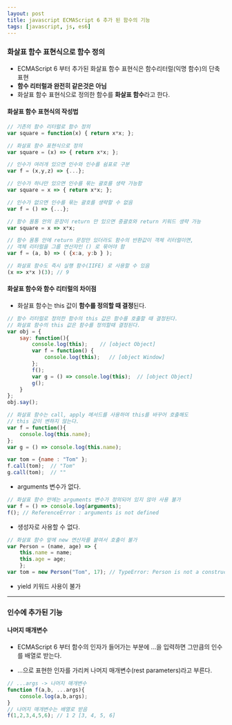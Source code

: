 ```yaml
---
layout: post
title: javascript ECMAScript 6 추가 된 함수의 기능
tags: [javascript, js, es6]
---
```


### 화살표 함수 표현식으로 함수 정의

* ECMAScript 6 부터 추가된 화살표 함수 표현식은 함수리터럴(익명 함수)의 단축 표현
* **함수 리터럴과 완전히 같은것은 아님**
* 화살표 함수 표현식으로 정의한 함수를 **화살표 함수**라고 한다.

#### 화살표 함수 표현식의 작성법

```javascript
// 기존의 함수 리터럴로 함수 정의
var square = function(x) { return x*x; };

// 화살표 함수 표현식으로 정의
var square = (x) => { return x*x; };

// 인수가 여러개 있으면 인수와 인수를 쉼표로 구분
var f = (x,y,z) => {...};

// 인수가 하나만 있으면 인수를 묶는 괄호를 생략 가능함
var square = x => { return x*x; };

// 인수가 없으면 인수를 묶는 괄호를 생략할 수 없음
var f = () => {...};

// 함수 몸통 안의 문장이 return 만 있으면 중괄호와 return 키워드 생략 가능
var square = x => x*x;

// 함수 몸통 안에 return 문장만 있더라도 함수의 반환값이 객체 리터럴이면,
// 객체 리터럴을 그룹 연산자인 () 로 묶어야 함
var f = (a, b) => ( {x:a, y:b } );

// 화살표 함수도 즉시 실행 함수(IIFE) 로 사용할 수 있음
(x => x*x )(3); // 9
```

#### 화살표 함수와 함수 리터럴의 차이점

* 화살표 함수는 this 값이 **함수를 정의할 때 결정**된다.

```javascript
// 함수 리터럴로 정의한 함수의 this 값은 함수를 호출할 때 결정된다.
// 화살표 함수의 this 값은 함수를 정의할때 결정된다.
var obj = {
    say: function(){
        console.log(this);    // [object Object]
        var f = function() {
            console.log(this);   // [object Window]
        };
        f();
        var g = () => console.log(this);  // [object Object]
        g();
    }
};
obj.say();

// 화살표 함수는 call, apply 메서드를 사용하여 this를 바꾸어 호출해도 
// this 값이 변하지 않는다.
var f = function(){
    console.log(this.name);
};
var g = () => console.log(this.name);

var tom = {name : "Tom" };
f.call(tom);  // "Tom"
g.call(tom);  // ""
```

* arguments 변수가 없다.

```javascript
// 화살표 함수 안에는 arguments 변수가 정의되어 있지 않아 사용 불가
var f = () => console.log(arguments);
f(); // ReferenceError : arguments is not defined
```

* 생성자로 사용할 수 없다.

```javascript
// 화살표 함수 앞에 new 연산자를 붙여서 호출이 불가
var Person = (name, age) => {
    this.name = name;
    this.age = age;
    };
var tom = new Person("Tom", 17); // TypeError: Person is not a constructor
```

* yield 키워드 사용이 불가

---

### 인수에 추가된 기능

#### 나머지 매개변수

* ECMAScript 6 부터 함수의 인자가 들어가는 부분에 ...을 입력하면 그만큼의 인수를 배열로 받는다.

* ...으로 표현한 인자를 가리켜 나머지 매개변수(rest parameters)라고 부른다.

```javascript
// ...args -> 나머지 매개변수
function f(a,b, ...args){
    console.log(a,b,args);
}
// 나머지 매개변수는 배열로 받음
f(1,2,3,4,5,6); // 1 2 [3, 4, 5, 6]
```

